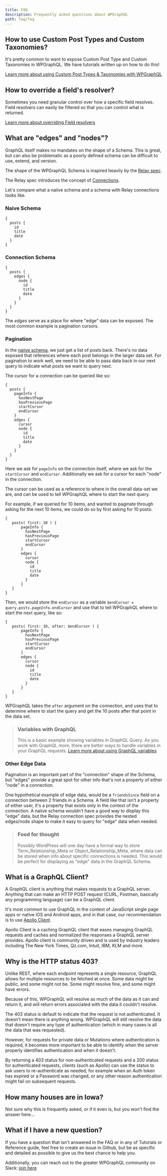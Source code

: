 ```yaml
---
title: FAQ
description: Frequently asked questions about WPGraphQL
path: faq/faq
---
```


## How to use Custom Post Types and Custom Taxonomies?

It's pretty common to want to expose Custom Post Type and Custom Taxonomies in WPGraphQL. We have tutorials written up on how to do this!

[Learn more about using Custom Post Types & Taxonomies with WPGraphQL](tutorials/custom-post-types-and-taxonomies.md)

## How to override a field's resolver?

Sometimes you need granular control over how a specific field resolves. Field resolvers can easily be filtered so that you can control what is returned.

[Learn more about overriding Field resolvers](tutorials/override-field-resolvers.md)

## What are "edges" and "nodes"?

GraphQL itself makes no mandates on the shape of a Schema. This is great, but can also be problematic as a poorly defined schema can be difficult to use, extend, and version.

The shape of the WPGraphQL Schema is inspired heavily by the [Relay spec](https://facebook.github.io/relay/docs/graphql-relay-specification.html).

The Relay spec introduces the concept of [Connections](https://facebook.github.io/relay/docs/graphql-connections.html). 

Let's compare what a naiive schema and a schema with Relay connections looks like.

### Naive Schema


```
{
  posts {
    id
    title
    date
  }
}
```

### Connection Schema

```
{
  posts {
    edges {
      node {
        id
        title
        date
      }
    }
  }
}
```

The _edges_ serve as a place for where "edge" data can be exposed. The most common example is pagination cursors. 

### Pagination

In the [naiive schema](#naive-schema), we just get a list of posts back. There's no data exposed that references where each
post belongs in the larger data set. For pagination to work well, we need to be able to pass data back in our next query
to indicate what posts we want to query next. 

The cursor for a connection can be queried like so:

```
{
  posts {
    pageInfo {
      hasNextPage
      hasPreviousPage
      startCursor
      endCursor
    }
    edges {
      cursor
      node {
        id
        title
        date
      }
    }
  }
}
```

Here we ask for `pageInfo` on the connection itself, where we ask for the `startCursor` and `endCursor`. Additionally we ask for a cursor
for each "node" in the connection. 

The cursor can be used as a reference to where in the overall data-set we are, and can be used to tell WPGraphQL where to start
the next query.

For example, if we queried for 10 items, and wanted to paginate through asking for the next 10 items, we could do so by first asking for 10 posts:

```
{
   posts( first: 10 ) {
       pageInfo {
         hasNextPage
         hasPreviousPage
         startCursor
         endCursor
       }
       edges {
         cursor
         node {
           id
           title
           date
         }
       }
   }
}
```

Then, we would store the `endCursor` as a variable `$endCursor = query.posts.pageInfo.endCursor` and use that to tell WPGraphQL where to start the next query, like so:

```
{
   posts( first: 10, after: $endCursor ) {
       pageInfo {
         hasNextPage
         hasPreviousPage
         startCursor
         endCursor
       }
       edges {
         cursor
         node {
           id
           title
           date
         }
       }
   }
}
```

WPGraphQL takes the `after` argument on the connection, and uses that to determine where to start the query and get the 10 posts after that point in the data set.

> ### Variables with GraphQL
> This is a basic example showing variables in GraphQL Query. As you work with GraphQL more, there are better ways to handle variables in your GraphQL requests. [Learn more about using GraphQL variables](http://graphql.org/learn/queries/#variables)

### Other Edge Data
Pagination is an important part of the "connection" shape of the Schema, but "edges" provide a great spot for other info
that's not a property of either "node" in a connection. 

One hypothetical example of edge data, would be a `friendsSince` field on a connection between 2 friends in a Schema. A field like that isn't
a property of either user, it's a property that exists only in the context of the connection. A naiive schema wouldn't have a good way
to display this "edge" data, but the Relay connection spec provides the nested edges/node shape to make it easy to query for "edge" data when needed.

> ### Food for thought
> Possibly WordPress will one day have a formal way to store Term_Relationship_Meta or Object_Relationship_Meta, where data can be stored when info about specific connections is needed. This would be perfect for displaying as "edge" data in the GraphQL Schema.

## What is a GraphQL Client?

A GraphQL client is anything that makes requests to a GraphQL server. Anything that can make an HTTP POST request (CURL, Postman, basically any programming language) can be a GraphQL client.

It's most common to use GraphQL in the context of JavaScript single page apps or native iOS and Android apps, and in that case, our recommendation is to use [Apollo Client](https://www.apollographql.com/client/). 

Apollo Client is a caching GraphQL client that eases managing GraphQL requests and caches and normalized the responses a GraphQL server provides. Apollo client is community driven and is used by industry leaders including The New York Times, Qz.com, Intuit, IBM, KLM and more.

## Why is the HTTP status 403?

Unlike REST, where each endpoint represents a single resource, GraphQL allows for multiple resources to be fetched at once. Some data might be public, and some might not be. Some might resolve fine, and some might have errors.

Because of this, WPGraphQL will resolve as much of the data as it can and return it, and will return errors associated with the data it couldn't resolve.

The 403 status is default to indicate that the request is not authenticated. It doesn't mean there is anything wrong. WPGraphQL will still resolve the data that
doesn't require any type of authentication (which in many cases is all the data that was requested). 

However, for requests for private data or Mutations where authentication is required, it becomes more important to be able to identify when the server properly identifies authentication and when it doesn't.

By returning a 403 status for non-authenticated requests and a 200 status for authenticated requests, clients (such as Apollo) can use the status to ask users to re-authenticate as needed, for example when an Auth token has expired or a Password was changed, or any other reason authentication might fail on subsequent requests.

## How many houses are in Iowa?
Not sure why this is frequently asked, or if it even is, but you won't find the answer here...

## What if I have a new question?
If you have a question that isn't answered in the FAQ or in any of Tutorials or Reference guide, feel free to create an issue in Github, but be as specific and detailed as possible to give us the best chance to help you. 

Additionally, you can reach out to the greater WPGraphQL community on Slack: [join here](https://wpgraphql.com/community)